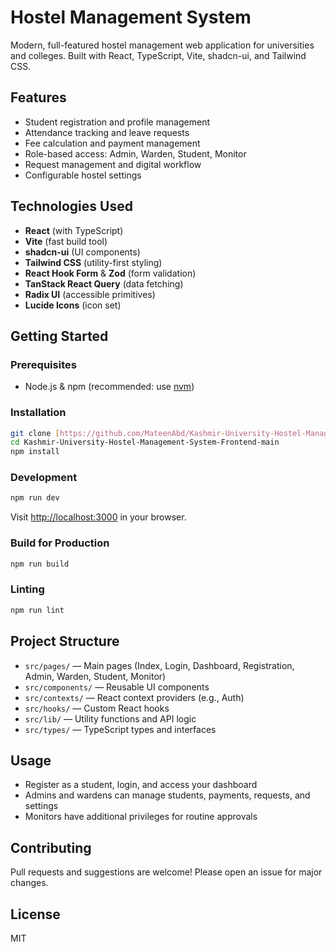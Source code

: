 

# Hostel Management System

Modern, full-featured hostel management web application for universities and colleges. Built with React, TypeScript, Vite, shadcn-ui, and Tailwind CSS.

## Features

- Student registration and profile management
- Attendance tracking and leave requests
- Fee calculation and payment management
- Role-based access: Admin, Warden, Student, Monitor
- Request management and digital workflow
- Configurable hostel settings

## Technologies Used

- **React** (with TypeScript)
- **Vite** (fast build tool)
- **shadcn-ui** (UI components)
- **Tailwind CSS** (utility-first styling)
- **React Hook Form** & **Zod** (form validation)
- **TanStack React Query** (data fetching)
- **Radix UI** (accessible primitives)
- **Lucide Icons** (icon set)

## Getting Started

### Prerequisites
- Node.js & npm (recommended: use [nvm](https://github.com/nvm-sh/nvm#installing-and-updating))

### Installation
```sh
git clone [https://github.com/MateenAbd/Kashmir-University-Hostel-Management-System-Frontend.git](https://github.com/MateenAbd/Kashmir-University-Hostel-Management-System-Frontend.git)
cd Kashmir-University-Hostel-Management-System-Frontend-main
npm install
```

### Development
```sh
npm run dev
```
Visit [http://localhost:3000](http://localhost:3000) in your browser.

### Build for Production
```sh
npm run build
```

### Linting
```sh
npm run lint
```

## Project Structure

- `src/pages/` — Main pages (Index, Login, Dashboard, Registration, Admin, Warden, Student, Monitor)
- `src/components/` — Reusable UI components
- `src/contexts/` — React context providers (e.g., Auth)
- `src/hooks/` — Custom React hooks
- `src/lib/` — Utility functions and API logic
- `src/types/` — TypeScript types and interfaces

## Usage

- Register as a student, login, and access your dashboard
- Admins and wardens can manage students, payments, requests, and settings
- Monitors have additional privileges for routine approvals

## Contributing

Pull requests and suggestions are welcome! Please open an issue for major changes.

## License

MIT
